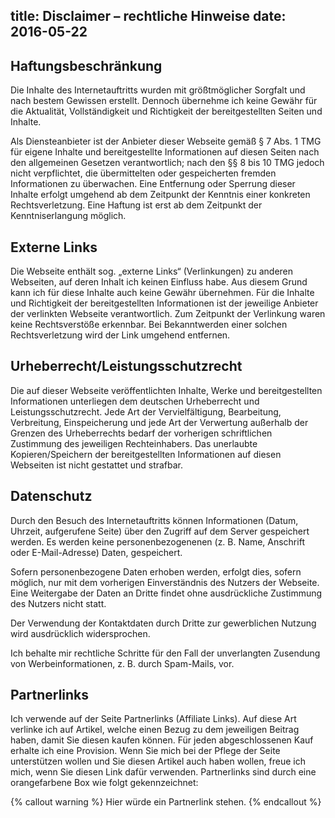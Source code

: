 title: Disclaimer – rechtliche Hinweise
date: 2016-05-22
---
## Haftungsbeschränkung

Die Inhalte des Internetauftritts wurden mit größtmöglicher Sorgfalt und nach bestem Gewissen erstellt. Dennoch übernehme ich keine Gewähr für die Aktualität, Vollständigkeit und Richtigkeit der bereitgestellten Seiten und Inhalte.

Als Diensteanbieter ist der Anbieter dieser Webseite gemäß § 7 Abs. 1 TMG für eigene Inhalte und bereitgestellte Informationen auf diesen Seiten nach den allgemeinen Gesetzen verantwortlich; nach den §§ 8 bis 10 TMG jedoch nicht verpflichtet, die übermittelten oder gespeicherten fremden Informationen zu überwachen. Eine Entfernung oder Sperrung dieser Inhalte erfolgt umgehend ab dem Zeitpunkt der Kenntnis einer konkreten Rechtsverletzung. Eine Haftung ist erst ab dem Zeitpunkt der Kenntniserlangung möglich.

## Externe Links

Die Webseite enthält sog. „externe Links“ (Verlinkungen) zu anderen Webseiten, auf deren Inhalt ich keinen Einfluss habe. Aus diesem Grund kann ich für diese Inhalte auch keine Gewähr übernehmen. Für die Inhalte und Richtigkeit der bereitgestellten Informationen ist der jeweilige Anbieter der verlinkten Webseite verantwortlich. Zum Zeitpunkt der Verlinkung waren keine Rechtsverstöße erkennbar. Bei Bekanntwerden einer solchen Rechtsverletzung wird der Link umgehend entfernen.

## Urheberrecht/Leistungsschutzrecht

Die auf dieser Webseite veröffentlichten Inhalte, Werke und bereitgestellten Informationen unterliegen dem deutschen Urheberrecht und Leistungsschutzrecht. Jede Art der Vervielfältigung, Bearbeitung, Verbreitung, Einspeicherung und jede Art der Verwertung außerhalb der Grenzen des Urheberrechts bedarf der vorherigen schriftlichen Zustimmung des jeweiligen Rechteinhabers. Das unerlaubte Kopieren/Speichern der bereitgestellten Informationen auf diesen Webseiten ist nicht gestattet und strafbar.

## Datenschutz

Durch den Besuch des Internetauftritts können Informationen (Datum, Uhrzeit, aufgerufene Seite) über den Zugriff auf dem Server gespeichert werden. Es werden keine personenbezogenenen (z. B. Name, Anschrift oder E-Mail-Adresse) Daten, gespeichert.

Sofern personenbezogene Daten erhoben werden, erfolgt dies, sofern möglich, nur mit dem vorherigen Einverständnis des Nutzers der Webseite. Eine Weitergabe der Daten an Dritte findet ohne ausdrückliche Zustimmung des Nutzers nicht statt.

Der Verwendung der Kontaktdaten durch Dritte zur gewerblichen Nutzung wird ausdrücklich widersprochen.

Ich behalte mir rechtliche Schritte für den Fall der unverlangten Zusendung von Werbeinformationen, z. B. durch Spam-Mails, vor.

## Partnerlinks

Ich verwende auf der Seite Partnerlinks (Affiliate Links). Auf diese Art verlinke ich auf Artikel, welche einen Bezug zu dem jeweiligen Beitrag haben, damit Sie diesen kaufen können. Für jeden abgeschlossenen Kauf erhalte ich eine Provision. Wenn Sie mich bei der Pflege der Seite unterstützen wollen und Sie diesen Artikel auch haben wollen, freue ich mich, wenn Sie diesen Link dafür verwenden. Partnerlinks sind durch eine orangefarbene Box wie folgt gekennzeichnet:

{% callout warning %}
Hier würde ein Partnerlink stehen.
{% endcallout %}
